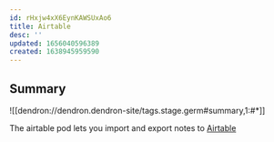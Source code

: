 ```yaml
---
id: rHxjw4xX6EynKAWSUxAo6
title: Airtable
desc: ''
updated: 1656040596389
created: 1638945959590
---
```


## Summary

![[dendron://dendron.dendron-site/tags.stage.germ#summary,1:#*]]

The airtable pod lets you import and export notes to [Airtable](https://airtable.com/)
